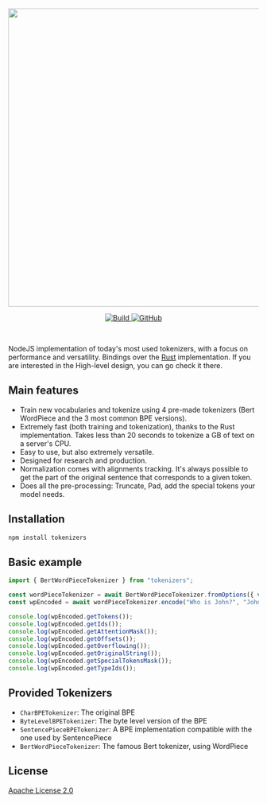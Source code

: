 <p align="center">
  <br>
  <img src="https://huggingface.co/landing/assets/tokenizers/tokenizers-logo.png" width="600"/>
  <br>
<p>
<p align="center">
  <a href="https://badge.fury.io/js/tokenizers">
    <img alt="Build" src="https://badge.fury.io/js/tokenizers.svg">
  </a>
  <a href="https://github.com/huggingface/tokenizers/blob/master/LICENSE">
    <img alt="GitHub" src="https://img.shields.io/github/license/huggingface/tokenizers.svg?color=blue">
  </a>
</p>
<br>

NodeJS implementation of today's most used tokenizers, with a focus on performance and
versatility. Bindings over the [Rust](https://github.com/huggingface/tokenizers/tree/master/tokenizers) implementation.
If you are interested in the High-level design, you can go check it there.

## Main features

 - Train new vocabularies and tokenize using 4 pre-made tokenizers (Bert WordPiece and the 3
   most common BPE versions).
 - Extremely fast (both training and tokenization), thanks to the Rust implementation. Takes
   less than 20 seconds to tokenize a GB of text on a server's CPU.
 - Easy to use, but also extremely versatile.
 - Designed for research and production.
 - Normalization comes with alignments tracking. It's always possible to get the part of the
   original sentence that corresponds to a given token.
 - Does all the pre-processing: Truncate, Pad, add the special tokens your model needs.

## Installation

```bash
npm install tokenizers
```

## Basic example

```ts
import { BertWordPieceTokenizer } from "tokenizers";

const wordPieceTokenizer = await BertWordPieceTokenizer.fromOptions({ vocabFile: "./vocab.txt" });
const wpEncoded = await wordPieceTokenizer.encode("Who is John?", "John is a teacher");

console.log(wpEncoded.getTokens());
console.log(wpEncoded.getIds());
console.log(wpEncoded.getAttentionMask());
console.log(wpEncoded.getOffsets());
console.log(wpEncoded.getOverflowing());
console.log(wpEncoded.getOriginalString());
console.log(wpEncoded.getSpecialTokensMask());
console.log(wpEncoded.getTypeIds());
```

## Provided Tokenizers

 - `CharBPETokenizer`: The original BPE
 - `ByteLevelBPETokenizer`: The byte level version of the BPE
 - `SentencePieceBPETokenizer`: A BPE implementation compatible with the one used by SentencePiece
 - `BertWordPieceTokenizer`: The famous Bert tokenizer, using WordPiece

## License

[Apache License 2.0](../../LICENSE)
